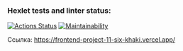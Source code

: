 ### Hexlet tests and linter status:
[![Actions Status](https://github.com/VitalMangal/frontend-project-11/actions/workflows/hexlet-check.yml/badge.svg)](https://github.com/VitalMangal/frontend-project-11/actions)
[![Maintainability](https://api.codeclimate.com/v1/badges/407ac07fa9966c13090c/maintainability)](https://codeclimate.com/github/VitalMangal/frontend-project-11/maintainability)

Ссылка:
https://frontend-project-11-six-khaki.vercel.app/
